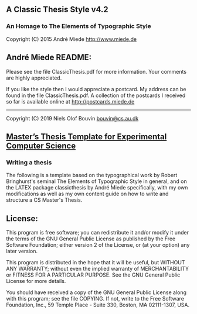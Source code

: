## A Classic Thesis Style v4.2 ##
### An Homage to The Elements of Typographic Style ###
Copyright (C) 2015 André Miede http://www.miede.de

## André Miede README: ##

Please see the file ClassicThesis.pdf for more information.
Your comments are highly appreciated.

If you like the style then I would appreciate a postcard. My address 
can be found in the file ClassicThesis.pdf. A collection of the 
postcards I received so far is available online at 
http://postcards.miede.de

---------------------------------------------------------------------
Copyright (C) 2019 Niels Olof Bouvin bouvin@cs.au.dk

## [Master’s Thesis Template for Experimental Computer Science](https://users-cs.au.dk/bouvin/thesis/) ##

### Writing a thesis ###

The following is a template based on the typographical work by Robert Bringhurst's seminal The Elements of Typographic Style in general, and on the LATEX package classicthesis by André Miede specifically, with my own modifications as well as my own content guide on how to write and structure a CS Master's Thesis.




## License: ##
This program is free software; you can redistribute it and/or modify
it under the terms of the GNU General Public License as published by
the Free Software Foundation; either version 2 of the License, or
(at your option) any later version.

This program is distributed in the hope that it will be useful,
but WITHOUT ANY WARRANTY; without even the implied warranty of
MERCHANTABILITY or FITNESS FOR A PARTICULAR PURPOSE.  See the
GNU General Public License for more details.

You should have received a copy of the GNU General Public License
along with this program; see the file COPYING.  If not, write to
the Free Software Foundation, Inc., 59 Temple Place - Suite 330,
Boston, MA 02111-1307, USA.


